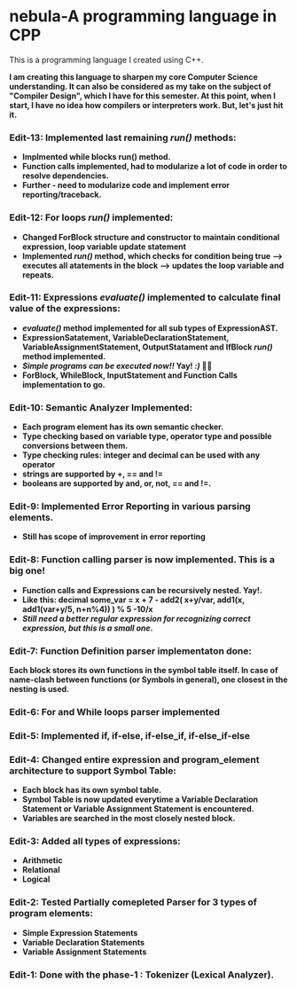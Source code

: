 # nebula-A programming language in CPP
 This is a programming language I created using C++.

**I am creating this language to sharpen my core Computer Science understanding. It can also be considered as my take on the subject of "Compiler Design", which I have for this semester.
At this point, when I start, I have no idea how compilers or interpreters work. But, let's just hit it.**
<b>
 
 ### Edit-13: Implemented last remaining *run()* methods:
 * Implmented while blocks run() method.
 * Function calls implemented, had to modularize a lot of code in order to resolve dependencies.
 * Further - need to modularize code and implement error reporting/traceback.
 
 ### Edit-12: For loops *run()* implemented:
 * Changed ForBlock structure and constructor to maintain conditional expression, loop variable update statement
 * Implemented *run()* method, which checks for condition being true --> executes all atatements in the block --> updates the loop variable and repeats.
 
 ### Edit-11: Expressions *evaluate()* implemented to calculate final value of the expressions:
 * *evaluate()* method implemented for all sub types of ExpressionAST.
 * ExpressionSatatement, VariableDeclarationStatement, VariableAssignmentStatement, OutputStatament and IfBlock *run()* method implemented.
 * *Simple programs can be executed now!!* Yay! *:)* 🎉🤩
 * ForBlock, WhileBlock, InputStatement and Function Calls implementation to go.
 
 ### Edit-10: Semantic Analyzer Implemented:
* Each program element has its own semantic checker.
* Type checking based on variable type, operator type and possible conversions between them.
* Type checking rules: integer and decimal can be used with any operator
* strings are supported by +, == and !=
* booleans are supported by and, or, not, == and !=.
 
 ### Edit-9: Implemented Error Reporting in various parsing elements.
* Still has scope of improvement in error reporting
 
 
 ### Edit-8: Function calling parser is now implemented. This is a big one!
* Function calls and Expressions can be recursively nested. Yay!.
* Like this: decimal some_var = x + 7 - add2( x+y/var, add1(x, add1(var+y/5, n+n%4)) ) % 5 -10/x
* *Still need a better regular expression for recognizing correct expression, but this is a small one*.

 
 
 ### Edit-7: Function Definition parser implementaton done:
Each block stores its own functions in the symbol table itself. In case of name-clash between functions (or Symbols in general), one closest in the nesting is used.
 
 
 ### Edit-6: For and While loops parser implemented
 
 
 ### Edit-5: Implemented if, if-else, if-else_if, if-else_if-else
 
 
 ### Edit-4: Changed entire expression and program_element architecture to support Symbol Table:
* Each block has its own symbol table.
* Symbol Table is now updated everytime a Variable Declaration Statement or Variable Assignment Statement is encountered.
* Variables are searched in the most closely nested block.
 
 
 ### Edit-3: Added all types of expressions:
* Arithmetic
* Relational
* Logical

 
 ### Edit-2: Tested Partially comepleted Parser for 3 types of program elements:
* Simple Expression Statements
* Variable Declaration Statements
* Variable Assignment Statements


### Edit-1: Done with the phase-1 : Tokenizer (Lexical Analyzer).
